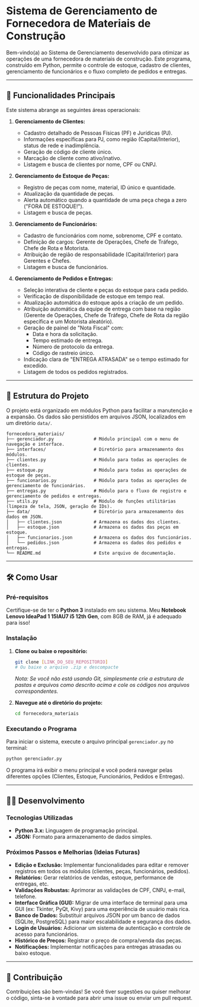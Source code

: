 # Sistema de Gerenciamento de Fornecedora de Materiais de Construção

Bem-vindo(a) ao Sistema de Gerenciamento desenvolvido para otimizar as operações de uma fornecedora de materiais de construção. Este programa, construído em Python, permite o controle de estoque, cadastro de clientes, gerenciamento de funcionários e o fluxo completo de pedidos e entregas.

---

## 🚀 Funcionalidades Principais

Este sistema abrange as seguintes áreas operacionais:

1.  **Gerenciamento de Clientes:**
    * Cadastro detalhado de Pessoas Físicas (PF) e Jurídicas (PJ).
    * Informações específicas para PJ, como região (Capital/Interior), status de rede e inadimplência.
    * Geração de código de cliente único.
    * Marcação de cliente como ativo/inativo.
    * Listagem e busca de clientes por nome, CPF ou CNPJ.

2.  **Gerenciamento de Estoque de Peças:**
    * Registro de peças com nome, material, ID único e quantidade.
    * Atualização da quantidade de peças.
    * Alerta automático quando a quantidade de uma peça chega a zero ("FORA DE ESTOQUE!").
    * Listagem e busca de peças.

3.  **Gerenciamento de Funcionários:**
    * Cadastro de funcionários com nome, sobrenome, CPF e contato.
    * Definição de cargos: Gerente de Operações, Chefe de Tráfego, Chefe de Rota e Motorista.
    * Atribuição de região de responsabilidade (Capital/Interior) para Gerentes e Chefes.
    * Listagem e busca de funcionários.

4.  **Gerenciamento de Pedidos e Entregas:**
    * Seleção interativa de cliente e peças do estoque para cada pedido.
    * Verificação de disponibilidade de estoque em tempo real.
    * Atualização automática do estoque após a criação de um pedido.
    * Atribuição automática da equipe de entrega com base na região (Gerente de Operações, Chefe de Tráfego, Chefe de Rota da região específica e um Motorista aleatório).
    * Geração de painel de "Nota Fiscal" com:
        * Data e hora da solicitação.
        * Tempo estimado de entrega.
        * Número de protocolo da entrega.
        * Código de rastreio único.
    * Indicação clara de "ENTREGA ATRASADA" se o tempo estimado for excedido.
    * Listagem de todos os pedidos registrados.

---

## 📁 Estrutura do Projeto

O projeto está organizado em módulos Python para facilitar a manutenção e a expansão. Os dados são persistidos em arquivos JSON, localizados em um diretório `data/`.

```
fornecedora_materiais/
├── gerenciador.py               # Módulo principal com o menu de navegação e interface.
├── interfaces/                  # Diretório para armazenamento dos módulos.
├── clientes.py                  # Módulo para todas as operações de clientes.
├── estoque.py                   # Módulo para todas as operações de estoque de peças.
├── funcionarios.py              # Módulo para todas as operações de gerenciamento de funcionários.
├── entregas.py                  # Módulo para o fluxo de registro e gerenciamento de pedidos e entregas.
├── utils.py                     # Módulo de funções utilitárias (limpeza de tela, JSON, geração de IDs).
├── data/                        # Diretório para armazenamento dos dados em JSON.
│   ├── clientes.json            # Armazena os dados dos clientes.
│   ├── estoque.json             # Armazena os dados das peças em estoque.
│   ├── funcionarios.json        # Armazena os dados dos funcionários.
│   └── pedidos.json             # Armazena os dados dos pedidos e entregas.
└── README.md                    # Este arquivo de documentação.
```

---

## 🛠️ Como Usar

### Pré-requisitos

Certifique-se de ter o **Python 3** instalado em seu sistema. Meu **Notebook Lenovo IdeaPad 1 15IAU7 i5 12th Gen**, com 8GB de RAM, já é adequado para isso!

### Instalação

1.  **Clone ou baixe o repositório:**
    ```bash
    git clone [LINK_DO_SEU_REPOSITORIO]
    # Ou baixe o arquivo .zip e descompacte
    ```
    *Nota: Se você não está usando Git, simplesmente crie a estrutura de pastas e arquivos como descrito acima e cole os códigos nos arquivos correspondentes.*

2.  **Navegue até o diretório do projeto:**
    ```bash
    cd fornecedora_materiais
    ```

### Executando o Programa

Para iniciar o sistema, execute o arquivo principal `gerenciador.py` no terminal:

```bash
python gerenciador.py
```
O programa irá exibir o menu principal e você poderá navegar pelas diferentes opções (Clientes, Estoque, Funcionários, Pedidos e Entregas).

---

## 👨‍💻 Desenvolvimento

### Tecnologias Utilizadas

* **Python 3.x:** Linguagem de programação principal.
* **JSON:** Formato para armazenamento de dados simples.

### Próximos Passos e Melhorias (Ideias Futuras)

* **Edição e Exclusão:** Implementar funcionalidades para editar e remover registros em todos os módulos (clientes, peças, funcionários, pedidos).
* **Relatórios:** Gerar relatórios de vendas, estoque, performance de entregas, etc.
* **Validações Robustas:** Aprimorar as validações de CPF, CNPJ, e-mail, telefone.
* **Interface Gráfica (GUI):** Migrar de uma interface de terminal para uma GUI (ex: Tkinter, PyQt, Kivy) para uma experiência de usuário mais rica.
* **Banco de Dados:** Substituir arquivos JSON por um banco de dados (SQLite, PostgreSQL) para maior escalabilidade e segurança dos dados.
* **Login de Usuários:** Adicionar um sistema de autenticação e controle de acesso para funcionários.
* **Histórico de Preços:** Registrar o preço de compra/venda das peças.
* **Notificações:** Implementar notificações para entregas atrasadas ou baixo estoque.

---

## 🤝 Contribuição

Contribuições são bem-vindas! Se você tiver sugestões ou quiser melhorar o código, sinta-se à vontade para abrir uma issue ou enviar um pull request.
